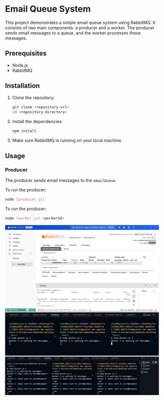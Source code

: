 # Email Queue System

This project demonstrates a simple email queue system using RabbitMQ. It consists of two main components: a producer and a worker. The producer sends email messages to a queue, and the worker processes these messages.

## Prerequisites

- Node.js
- RabbitMQ

## Installation

1. Clone the repository:
    ```sh
    git clone <repository-url>
    cd <repository-directory>
    ```

2. Install the dependencies:
    ```sh
    npm install
    ```

3. Make sure RabbitMQ is running on your local machine.

## Usage

### Producer

The producer sends email messages to the `emailQueue`.

To run the producer:
```sh
node [producer.js]
```

To run the producer:
```sh
node [worker.js] <workerId>
```

![Email Queue in Rabbitmq when workers are not running](./ReadmeImages/Rabbitmq%20Queue.jpg)
![Workers Waiting](./readmeimages/WorkersWaiting.jpg)
![Workers Upon Success](./readmeimages/WorkersUponSuccess.jpg)
